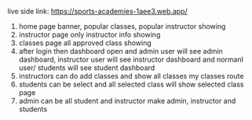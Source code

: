 live side link: https://sports-academies-1aee3.web.app/

1. home page banner, popular classes, popular instructor showing
2. instructor page only instructor info showing
3. classes page all approved class showing
4. after login then dashboard open and admin user will see admin dashboard, instructor user will see instructor dashboard and normanl user/ students will see student dashboard
5. instructors can do add classes and show all classes my classes route
6. students can be select and all selected class will show selected class page
7. admin can be all student and instructor make admin, instructor and students
